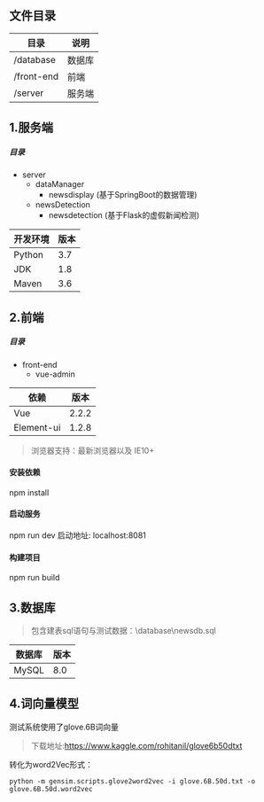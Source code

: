 ## 文件目录

|  目录   | 说明  | 
|  ----  | ----  |
| /database  | 数据库 |
| /front-end  | 前端 |
| /server  | 服务端 |


## 1.服务端

##### 目录

- server
	- dataManager
		- newsdisplay (基于SpringBoot的数据管理)
	- newsDetection
		- newsdetection (基于Flask的虚假新闻检测)

|  开发环境   | 版本  | 
|  ----  | ----  |
| Python  | 3.7 |
| JDK  | 1.8 |
| Maven  | 3.6 |


## 2.前端

##### 目录

- front-end
	- vue-admin

|  依赖   | 版本  | 
|  ----  | ----  |
| Vue  | 2.2.2 |
| Element-ui  | 1.2.8 |

> 浏览器支持：最新浏览器以及 IE10+

#### 安装依赖
npm install

#### 启动服务 
npm run dev
启动地址: localhost:8081

#### 构建项目
npm run build


## 3.数据库

> 包含建表sql语句与测试数据：\database\newsdb.sql

|  数据库   | 版本  | 
|  ----  | ----  |
| MySQL  | 8.0 |

## 4.词向量模型

测试系统使用了glove.6B词向量
>下载地址:https://www.kaggle.com/rohitanil/glove6b50dtxt

转化为word2Vec形式：

	python -m gensim.scripts.glove2word2vec -i glove.6B.50d.txt -o glove.6B.50d.word2vec